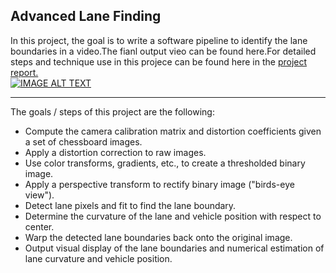## Advanced Lane Finding


In this project, the goal is to write a software pipeline to identify the lane boundaries in a video.The fianl output vieo can be found here.For detailed steps and technique use in this projece can be found here in the [project report.](./report_writeup.md)</br>
[![IMAGE ALT TEXT](http://img.youtube.com/vi/_k94oNCMjl0/0.jpg)](https://youtu.be/_k94oNCMjl0 "a small networkd ")

---

The goals / steps of this project are the following:

* Compute the camera calibration matrix and distortion coefficients given a set of chessboard images.
* Apply a distortion correction to raw images.
* Use color transforms, gradients, etc., to create a thresholded binary image.
* Apply a perspective transform to rectify binary image ("birds-eye view").
* Detect lane pixels and fit to find the lane boundary.
* Determine the curvature of the lane and vehicle position with respect to center.
* Warp the detected lane boundaries back onto the original image.
* Output visual display of the lane boundaries and numerical estimation of lane curvature and vehicle position.
 
